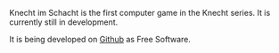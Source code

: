 <!--
.. title: Knecht im Schacht
.. slug: projects/knecht-im-schacht
.. date: 2018-02-13 17:57:00 UTC+01:00
.. tags:
.. category:
.. link:
.. description:
.. type: text
-->

Knecht im Schacht is the first computer game in the Knecht series. It is currently still in development.

It is being developed on [Github](https://github.com/Kaltefiste/knecht-im-schacht) as Free Software.
